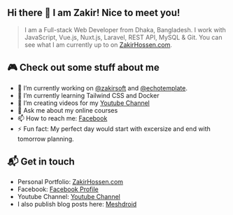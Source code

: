 ## Hi there 👋  I am Zakir! Nice to meet you!

> I am a Full-stack Web Developer from Dhaka, Bangladesh. I work with JavaScript, Vue.js, Nuxt.js, Laravel, REST API, MySQL & Git. You can see what I am currently up to on [ZakirHossen.com](https://zakirhossen.com).

## 🎮 Check out some stuff about me
- 🔭 I’m currently working on [@zakirsoft](https://github.com/zakirsoft) and [@echotemplate](https://github.com/echotemplate).
- 🌱 I’m currently learning Tailwind CSS and Docker
- 👯 I’m creating videos for my [Youtube Channel](https://youtube.com/zakirhossen)
- 💬 Ask me about my online courses
- 📫 How to reach me: [Facebook](https://facebook.com/devzakir)
- ⚡ Fun fact: My perfect day would start with excersize and end with tomorrow planning.

## 📬 Get in touch
- Personal Portfolio: [ZakirHossen.com](https://zakirhossen.com)
- Facebook: [Facebook Profile](https://facebook.com/devzakir)
- Youtube Channel: [Youtube Channel](https://www.youtube.com/channel/UCtmtIr6waLhrgNmFYHjznvw)
- I also publish blog posts here: [Meshdroid](https://meshdroid.blogspot.com)
